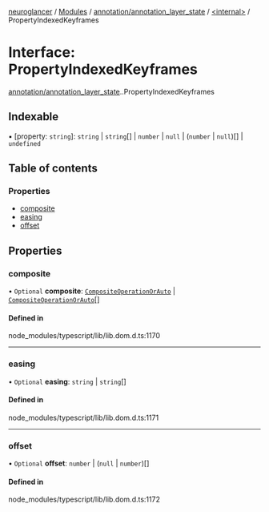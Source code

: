 [neuroglancer](../README.md) / [Modules](../modules.md) / [annotation/annotation\_layer\_state](../modules/annotation_annotation_layer_state.md) / [<internal\>](../modules/annotation_annotation_layer_state._internal_.md) / PropertyIndexedKeyframes

# Interface: PropertyIndexedKeyframes

[annotation/annotation_layer_state](../modules/annotation_annotation_layer_state.md).[<internal>](../modules/annotation_annotation_layer_state._internal_.md).PropertyIndexedKeyframes

## Indexable

▪ [property: `string`]: `string` \| `string`[] \| `number` \| ``null`` \| (`number` \| ``null``)[] \| `undefined`

## Table of contents

### Properties

- [composite](annotation_annotation_layer_state._internal_.PropertyIndexedKeyframes.md#composite)
- [easing](annotation_annotation_layer_state._internal_.PropertyIndexedKeyframes.md#easing)
- [offset](annotation_annotation_layer_state._internal_.PropertyIndexedKeyframes.md#offset)

## Properties

### composite

• `Optional` **composite**: [`CompositeOperationOrAuto`](../modules/annotation_annotation_layer_state._internal_.md#compositeoperationorauto) \| [`CompositeOperationOrAuto`](../modules/annotation_annotation_layer_state._internal_.md#compositeoperationorauto)[]

#### Defined in

node_modules/typescript/lib/lib.dom.d.ts:1170

___

### easing

• `Optional` **easing**: `string` \| `string`[]

#### Defined in

node_modules/typescript/lib/lib.dom.d.ts:1171

___

### offset

• `Optional` **offset**: `number` \| (``null`` \| `number`)[]

#### Defined in

node_modules/typescript/lib/lib.dom.d.ts:1172

